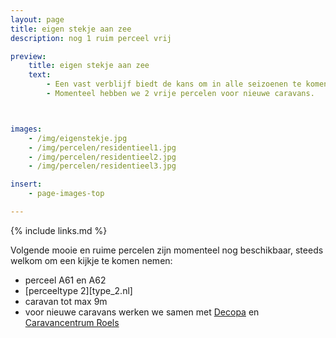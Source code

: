 ```yaml
---
layout: page
title: eigen stekje aan zee
description: nog 1 ruim perceel vrij

preview:
    title: eigen stekje aan zee
    text:
        - Een vast verblijf biedt de kans om in alle seizoenen te komen genieten van de kust.
        - Momenteel hebben we 2 vrije percelen voor nieuwe caravans.



images:
    - /img/eigenstekje.jpg
    - /img/percelen/residentieel1.jpg
    - /img/percelen/residentieel2.jpg
    - /img/percelen/residentieel3.jpg

insert:
    - page-images-top

---
```


{% include links.md %}

Volgende mooie en ruime percelen zijn momenteel nog beschikbaar, steeds welkom om een kijkje te komen nemen:

- perceel A61 en A62
- [perceeltype 2][type_2.nl]
- caravan tot max 9m
- voor nieuwe caravans werken we samen met [Decopa](https://www.decopa.be/) en [Caravancentrum Roels](https://www.caravancentrumroels.be/)
